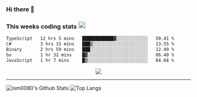 ### Hi there 👋

<!--START_SECTION:giphy-->
<!--END_SECTION:giphy-->

### This weeks coding stats <img src="https://media1.giphy.com/media/LmNwrBhejkK9EFP504/giphy.gif?cid=ecf05e4723nsktnyyj53u162g7cy5rjqfg6gz06kxdg5y55g&rid=giphy.gif" width="20" height="20" />
<!--START_SECTION:waka-->

```txt
TypeScript   12 hrs 5 mins   ████████████▓░░░░░░░░░░░░   50.41 %
C#           3 hrs 15 mins   ███▒░░░░░░░░░░░░░░░░░░░░░   13.55 %
Binary       2 hrs 59 mins   ███░░░░░░░░░░░░░░░░░░░░░░   12.49 %
Go           1 hr 32 mins    █▓░░░░░░░░░░░░░░░░░░░░░░░   06.40 %
JavaScript   1 hr 7 mins     █▒░░░░░░░░░░░░░░░░░░░░░░░   04.68 %
```

<!--END_SECTION:waka-->

<!--START_SECTION:comicstrip-->
<p align="center">
 <a href="https://xkcd.com/">
 <img src="https://imgs.xkcd.com/comics/sitting_in_a_tree.png" />
</a>
</p>
<!--END_SECTION:comicstrip-->

---

![ism0080's Github Stats](https://github-readme-stats.vercel.app/api?username=ism0080&show_icons=true%hide_border=true&hide=issues)
![Top Langs](https://github-readme-stats.vercel.app/api/top-langs/?username=ism0080&layout=compact)

<!--
**ism0080/ism0080** is a ✨ _special_ ✨ repository because its `README.md` (this file) appears on your GitHub profile.

Here are some ideas to get you started:

- 🔭 I’m currently working on ...
- 🌱 I’m currently learning ...
- 👯 I’m looking to collaborate on ...
- 🤔 I’m looking for help with ...
- 💬 Ask me about ...
- 📫 How to reach me: ...
- 😄 Pronouns: ...
- ⚡ Fun fact: ...
-->
